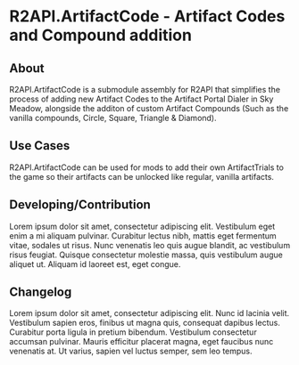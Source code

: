# R2API.ArtifactCode - Artifact Codes and Compound addition

## About

R2API.ArtifactCode is a submodule assembly for R2API that simplifies the process of adding new Artifact Codes to the Artifact Portal Dialer in Sky Meadow, alongside the additon of custom Artifact Compounds (Such as the vanilla compounds, Circle, Square, Triangle & Diamond).

## Use Cases

R2API.ArtifactCode can be used for mods to add their own ArtifactTrials to the game so their artifacts can be unlocked like regular, vanilla artifacts.

## Developing/Contribution

Lorem ipsum dolor sit amet, consectetur adipiscing elit. Vestibulum eget enim a mi aliquam pulvinar. Curabitur lectus nibh, mattis eget fermentum vitae, sodales ut risus. Nunc venenatis leo quis augue blandit, ac vestibulum risus feugiat. Quisque consectetur molestie massa, quis vestibulum augue aliquet ut. Aliquam id laoreet est, eget congue.

## Changelog

Lorem ipsum dolor sit amet, consectetur adipiscing elit. Nunc id lacinia velit. Vestibulum sapien eros, finibus ut magna quis, consequat dapibus lectus. Curabitur porta ligula in pretium bibendum. Vestibulum consectetur accumsan pulvinar. Mauris efficitur placerat magna, eget faucibus nunc venenatis at. Ut varius, sapien vel luctus semper, sem leo tempus.